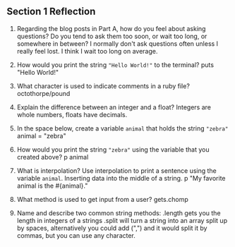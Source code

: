 ## Section 1 Reflection

1. Regarding the blog posts in Part A, how do you feel about asking questions? Do you tend to ask them too soon, or wait too long, or somewhere in between?
I normally don't ask questions often unless I really feel lost. I think I wait too long on average.

2. How would you print the string `"Hello World!"` to the terminal?
puts "Hello World!"

3. What character is used to indicate comments in a ruby file?
octothorpe/pound

4. Explain the difference between an integer and a float?
Integers are whole numbers, floats have decimals.

5. In the space below, create a variable `animal` that holds the string `"zebra"`
animal = "zebra"

6. How would you print the string `"zebra"` using the variable that you created above?
p animal

7. What is interpolation? Use interpolation to print a sentence using the variable `animal`.
Inserting data into the middle of a string.
p "My favorite animal is the #{animal}."

8. What method is used to get input from a user?
gets.chomp

9. Name and describe two common string methods:
.length gets you the length in integers of a strings
.split will turn a string into an array split up by spaces, alternatively you could add (",") and it would split it by commas, but you can use any character.
